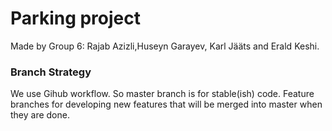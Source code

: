 # Parking project #
Made by Group 6:  Rajab Azizli,Huseyn Garayev, Karl Jääts and Erald Keshi.

### Branch Strategy ###
We use Gihub workflow.
So master branch is for stable(ish) code.
Feature branches for developing new features that will be merged into master when they are done.

